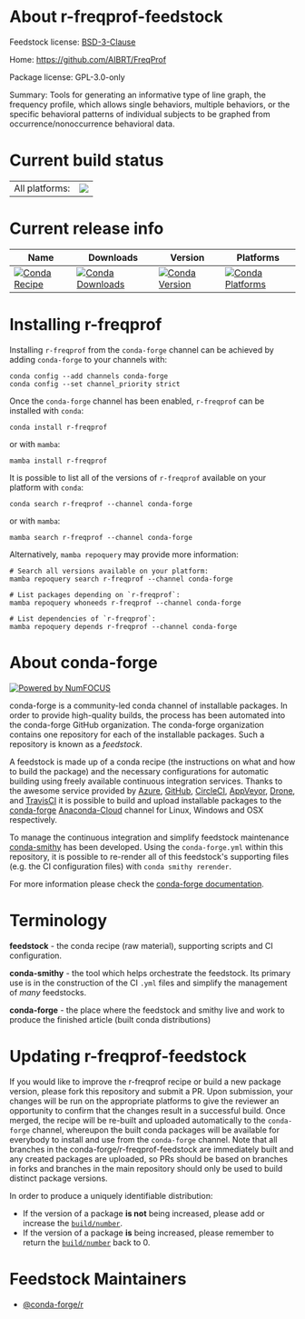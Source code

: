 About r-freqprof-feedstock
==========================

Feedstock license: [BSD-3-Clause](https://github.com/conda-forge/r-freqprof-feedstock/blob/main/LICENSE.txt)

Home: https://github.com/AIBRT/FreqProf

Package license: GPL-3.0-only

Summary: Tools for generating an informative type of line graph, the frequency profile, which allows single behaviors, multiple behaviors, or the specific behavioral patterns of individual subjects to be graphed from occurrence/nonoccurrence behavioral data.

Current build status
====================


<table><tr><td>All platforms:</td>
    <td>
      <a href="https://dev.azure.com/conda-forge/feedstock-builds/_build/latest?definitionId=12912&branchName=main">
        <img src="https://dev.azure.com/conda-forge/feedstock-builds/_apis/build/status/r-freqprof-feedstock?branchName=main">
      </a>
    </td>
  </tr>
</table>

Current release info
====================

| Name | Downloads | Version | Platforms |
| --- | --- | --- | --- |
| [![Conda Recipe](https://img.shields.io/badge/recipe-r--freqprof-green.svg)](https://anaconda.org/conda-forge/r-freqprof) | [![Conda Downloads](https://img.shields.io/conda/dn/conda-forge/r-freqprof.svg)](https://anaconda.org/conda-forge/r-freqprof) | [![Conda Version](https://img.shields.io/conda/vn/conda-forge/r-freqprof.svg)](https://anaconda.org/conda-forge/r-freqprof) | [![Conda Platforms](https://img.shields.io/conda/pn/conda-forge/r-freqprof.svg)](https://anaconda.org/conda-forge/r-freqprof) |

Installing r-freqprof
=====================

Installing `r-freqprof` from the `conda-forge` channel can be achieved by adding `conda-forge` to your channels with:

```
conda config --add channels conda-forge
conda config --set channel_priority strict
```

Once the `conda-forge` channel has been enabled, `r-freqprof` can be installed with `conda`:

```
conda install r-freqprof
```

or with `mamba`:

```
mamba install r-freqprof
```

It is possible to list all of the versions of `r-freqprof` available on your platform with `conda`:

```
conda search r-freqprof --channel conda-forge
```

or with `mamba`:

```
mamba search r-freqprof --channel conda-forge
```

Alternatively, `mamba repoquery` may provide more information:

```
# Search all versions available on your platform:
mamba repoquery search r-freqprof --channel conda-forge

# List packages depending on `r-freqprof`:
mamba repoquery whoneeds r-freqprof --channel conda-forge

# List dependencies of `r-freqprof`:
mamba repoquery depends r-freqprof --channel conda-forge
```


About conda-forge
=================

[![Powered by
NumFOCUS](https://img.shields.io/badge/powered%20by-NumFOCUS-orange.svg?style=flat&colorA=E1523D&colorB=007D8A)](https://numfocus.org)

conda-forge is a community-led conda channel of installable packages.
In order to provide high-quality builds, the process has been automated into the
conda-forge GitHub organization. The conda-forge organization contains one repository
for each of the installable packages. Such a repository is known as a *feedstock*.

A feedstock is made up of a conda recipe (the instructions on what and how to build
the package) and the necessary configurations for automatic building using freely
available continuous integration services. Thanks to the awesome service provided by
[Azure](https://azure.microsoft.com/en-us/services/devops/), [GitHub](https://github.com/),
[CircleCI](https://circleci.com/), [AppVeyor](https://www.appveyor.com/),
[Drone](https://cloud.drone.io/welcome), and [TravisCI](https://travis-ci.com/)
it is possible to build and upload installable packages to the
[conda-forge](https://anaconda.org/conda-forge) [Anaconda-Cloud](https://anaconda.org/)
channel for Linux, Windows and OSX respectively.

To manage the continuous integration and simplify feedstock maintenance
[conda-smithy](https://github.com/conda-forge/conda-smithy) has been developed.
Using the ``conda-forge.yml`` within this repository, it is possible to re-render all of
this feedstock's supporting files (e.g. the CI configuration files) with ``conda smithy rerender``.

For more information please check the [conda-forge documentation](https://conda-forge.org/docs/).

Terminology
===========

**feedstock** - the conda recipe (raw material), supporting scripts and CI configuration.

**conda-smithy** - the tool which helps orchestrate the feedstock.
                   Its primary use is in the construction of the CI ``.yml`` files
                   and simplify the management of *many* feedstocks.

**conda-forge** - the place where the feedstock and smithy live and work to
                  produce the finished article (built conda distributions)


Updating r-freqprof-feedstock
=============================

If you would like to improve the r-freqprof recipe or build a new
package version, please fork this repository and submit a PR. Upon submission,
your changes will be run on the appropriate platforms to give the reviewer an
opportunity to confirm that the changes result in a successful build. Once
merged, the recipe will be re-built and uploaded automatically to the
`conda-forge` channel, whereupon the built conda packages will be available for
everybody to install and use from the `conda-forge` channel.
Note that all branches in the conda-forge/r-freqprof-feedstock are
immediately built and any created packages are uploaded, so PRs should be based
on branches in forks and branches in the main repository should only be used to
build distinct package versions.

In order to produce a uniquely identifiable distribution:
 * If the version of a package **is not** being increased, please add or increase
   the [``build/number``](https://docs.conda.io/projects/conda-build/en/latest/resources/define-metadata.html#build-number-and-string).
 * If the version of a package **is** being increased, please remember to return
   the [``build/number``](https://docs.conda.io/projects/conda-build/en/latest/resources/define-metadata.html#build-number-and-string)
   back to 0.

Feedstock Maintainers
=====================

* [@conda-forge/r](https://github.com/conda-forge/r/)

